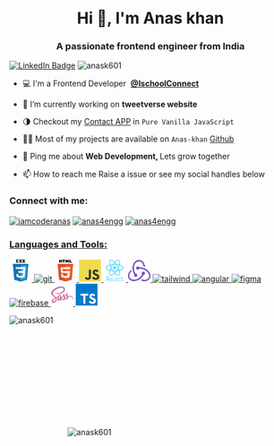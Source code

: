 <h1 align="center">Hi 👋, I'm Anas khan</h1>
<h3 align="center">A passionate frontend engineer from India</h3>

<p align="left">
<a target="_blank"  href="https://www.linkedin.com/in/anas4engg/">
<img src="https://img.shields.io/badge/%40anas4engg-blue?style=flat-square&amp;labelColor=0077B5&amp;logo=LinkedIn&amp;link=https://www.linkedin.com/in/anas4engg/" alt="LinkedIn Badge"></a>
<img src="https://komarev.com/ghpvc/?username=anask601&label=Profile%20views&color=0e75b6&style=flat" alt="anask601" /> 
</p>

- 💻 I'm a Frontend Developer &nbsp;<strong><a target="_blank"  href="https://ischoolconnect.com/en/">@IschoolConnect</a></strong>

- 🔭 I’m currently working on **tweetverse website** &nbsp; <a href="#" target="_blank"></a>

- 🌗 Checkout my <a target="_blank"  href="http://contact-app-nine.vercel.app/">Contact APP</a> in `Pure Vanilla JavaScript`

- 👨‍💻 Most of my projects are available on `Anas-khan` <a target="_blank"  href="https://github.com/anask601">Github</a>

- 💬 Ping me about <strong>Web Development, </strong>Lets grow together

- 📫 How to reach me Raise a issue or see my social handles below

<h3 align="left">Connect with me:</h3>
<p align="left">
<a href="https://twitter.com/iamcoderanas" target="blank"><img align="center" src="https://raw.githubusercontent.com/rahuldkjain/github-profile-readme-generator/master/src/images/icons/Social/twitter.svg" alt="iamcoderanas" height="30" width="40" /></a>
<a href="https://linkedin.com/in/anas4engg" target="blank"><img align="center" src="https://raw.githubusercontent.com/rahuldkjain/github-profile-readme-generator/master/src/images/icons/Social/linked-in-alt.svg" alt="anas4engg" height="30" width="40" /></a>
<a href="mailto: anas4engg@gmail.com" target="blank"><img align="center" src="https://www.freepnglogos.com/uploads/logo-gmail-png/logo-gmail-png-gmail-icon-download-png-and-vector-1.png" alt="anas4engg" height="45" width="45" />
</p>

<h3 align="left">Languages and Tools:</h3>
<p align="left"> <a href="https://www.w3schools.com/css/" target="_blank" rel="noreferrer">
  <img src="https://raw.githubusercontent.com/devicons/devicon/master/icons/css3/css3-original-wordmark.svg" alt="css3" width="40" height="40"/> </a> <a href="https://git-scm.com/" target="_blank" rel="noreferrer"> <img src="https://www.vectorlogo.zone/logos/git-scm/git-scm-icon.svg" alt="git" width="40" height="40"/> </a> <a href="https://www.w3.org/html/" target="_blank" rel="noreferrer"> <img src="https://raw.githubusercontent.com/devicons/devicon/master/icons/html5/html5-original-wordmark.svg" alt="html5" width="40" height="40"/> </a> <a href="https://developer.mozilla.org/en-US/docs/Web/JavaScript" target="_blank" rel="noreferrer"> <img src="https://raw.githubusercontent.com/devicons/devicon/master/icons/javascript/javascript-original.svg" alt="javascript" width="40" height="40"/> </a> <a href="https://reactjs.org/" target="_blank" rel="noreferrer"> <img src="https://raw.githubusercontent.com/devicons/devicon/master/icons/react/react-original-wordmark.svg" alt="react" width="40" height="40"/> </a> <a href="https://redux.js.org" target="_blank" rel="noreferrer"> <img src="https://raw.githubusercontent.com/devicons/devicon/master/icons/redux/redux-original.svg" alt="redux" width="40" height="40"/> </a> <a href="https://tailwindcss.com/" target="_blank" rel="noreferrer"> <img src="https://www.vectorlogo.zone/logos/tailwindcss/tailwindcss-icon.svg" alt="tailwind" width="40" height="40"/> </a> <a href="https://angular.io" target="_blank" rel="noreferrer"> <img src="https://angular.io/assets/images/logos/angular/angular.svg" alt="angular" width="40" height="40"/> </a> <a href="https://www.figma.com/" target="_blank" rel="noreferrer"> <img src="https://www.vectorlogo.zone/logos/figma/figma-icon.svg" alt="figma" width="40" height="40"/> </a> <a href="https://firebase.google.com/" target="_blank" rel="noreferrer"> <img src="https://www.vectorlogo.zone/logos/firebase/firebase-icon.svg" alt="firebase" width="40" height="40"/> </a> <a href="https://sass-lang.com" target="_blank" rel="noreferrer"> <img src="https://raw.githubusercontent.com/devicons/devicon/master/icons/sass/sass-original.svg" alt="sass" width="40" height="40"/> </a> <a href="https://www.typescriptlang.org/" target="_blank" rel="noreferrer"> <img src="https://raw.githubusercontent.com/devicons/devicon/master/icons/typescript/typescript-original.svg" alt="typescript" width="40" height="40"/> </a></p>

<p><img align="left" src="https://github-readme-stats.vercel.app/api/top-langs?username=anask601&show_icons&=true&locale=en&layout=compact&theme=codeSTACKr" alt="anask601" width="400" height="200"/></p>

<p><img align="right" src="https://github-readme-stats.vercel.app/api?username=anask601&show_icons=true&count_private=true&count_private=true&include_all_commits=true&locale=en&show_icons=true&theme=codeSTACKr" alt="anask601" width="400"/>
</p>

